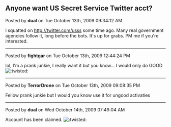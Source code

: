 ## Anyone want US Secret Service Twitter acct?
Posted by **dual** on Tue October 13th, 2009 09:34:12 AM

I squatted on <!-- m --><a class="postlink" href="http://twitter.com/usss">http://twitter.com/usss</a><!-- m --> some time ago. Many real government agencies follow it, long before the bots. It's up for grabs. PM me if you're interested.

--------------------------------------------------------------------------------

Posted by **fightgar** on Tue October 13th, 2009 12:44:24 PM

lol, I'm a prank junkie, I really want it but you know... I would only do GOOD  <!-- s:twisted: --><img src="{SMILIES_PATH}/icon_twisted.gif" alt=":twisted:" title="Twisted Evil" /><!-- s:twisted: -->

--------------------------------------------------------------------------------

Posted by **TerrorDrone** on Tue October 13th, 2009 09:08:35 PM

Fellow prank junkie but I would you know use it for ungood activaties

--------------------------------------------------------------------------------

Posted by **dual** on Wed October 14th, 2009 07:49:04 AM

Account has been claimed.  <!-- s:twisted: --><img src="{SMILIES_PATH}/icon_twisted.gif" alt=":twisted:" title="Twisted Evil" /><!-- s:twisted: -->

